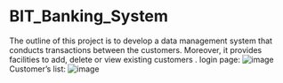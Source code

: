 # BIT_Banking_System
The outline of this project is to develop a data management system that conducts transactions between the customers. Moreover, it provides facilities to add, delete or view existing customers .
login page:
![image](https://github.com/pavithralagisetty/BIT_Banking_System/assets/115474342/9304e6a8-4f90-413c-8a70-8231e829b4f0)
Customer’s list:
![image](https://github.com/pavithralagisetty/BIT_Banking_System/assets/115474342/821928a7-6cb4-4a38-8533-40ba34a793e9)

